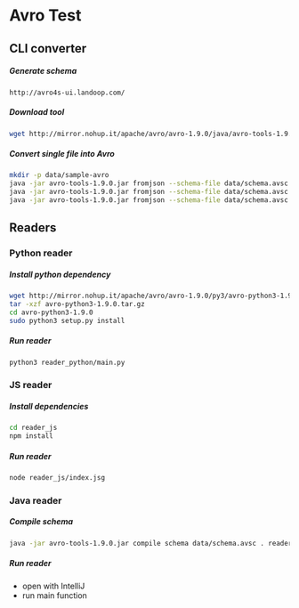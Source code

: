# Avro Test

## CLI converter

##### Generate schema
```
http://avro4s-ui.landoop.com/
```

##### Download tool
```sh
wget http://mirror.nohup.it/apache/avro/avro-1.9.0/java/avro-tools-1.9.0.jar
```

##### Convert single file into Avro
```sh
mkdir -p data/sample-avro
java -jar avro-tools-1.9.0.jar fromjson --schema-file data/schema.avsc ./data/sample-json/part-00001.json > data/sample-avro/part-0001.avro
java -jar avro-tools-1.9.0.jar fromjson --schema-file data/schema.avsc ./data/sample-json/part-00002.json > data/sample-avro/part-0002.avro
java -jar avro-tools-1.9.0.jar fromjson --schema-file data/schema.avsc ./data/sample-json/part-00003.json > data/sample-avro/part-0003.avro
```

## Readers

### Python reader

##### Install python dependency 
```sh
wget http://mirror.nohup.it/apache/avro/avro-1.9.0/py3/avro-python3-1.9.0.tar.gz
tar -xzf avro-python3-1.9.0.tar.gz
cd avro-python3-1.9.0
sudo python3 setup.py install
```

##### Run reader
```sh
python3 reader_python/main.py
```

### JS reader

##### Install dependencies
```sh
cd reader_js
npm install
```

##### Run reader
```sh
node reader_js/index.jsg
```

### Java reader

##### Compile schema
```sh
java -jar avro-tools-1.9.0.jar compile schema data/schema.avsc . reader_java/src/main/java
```

##### Run reader
- open with IntelliJ
- run main function